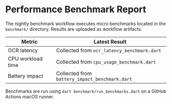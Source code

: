<!-- Copyright (c) 2025 Shopping Bill App Project -->
<!-- SPDX-License-Identifier: MIT -->
# Performance Benchmark Report

The nightly benchmark workflow executes micro benchmarks located in the
`benchmark/` directory. Results are uploaded as workflow artifacts.

| Metric | Latest Result |
| ------ | ------------- |
| OCR latency | Collected from `ocr_latency_benchmark.dart` |
| CPU workload time | Collected from `cpu_usage_benchmark.dart` |
| Battery impact | Collected from `battery_impact_benchmark.dart` |

Benchmarks are run using `dart benchmark/run_benchmarks.dart` on a GitHub
Actions macOS runner.
